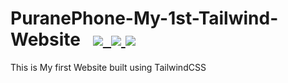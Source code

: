 # PuranePhone-My-1st-Tailwind-Website   &nbsp; [![](https://img.shields.io/badge/-HTML5-darkred?style=flat&logo=HTML5&logoColor=white)&nbsp; ![](https://img.shields.io/badge/-CSS3-blue?style=flat&logo=CSS3&logoColor=white)&nbsp;![](https://img.shields.io/badge/-JavaScript-gold?style=flat&logo=JavaScript&logoColor=black)](https://github.com/AnshSinghSonkhia/PuranePhone-My-1st-Tailwind-Website/blob/main/README.md)&nbsp;

This is My first Website built using TailwindCSS
